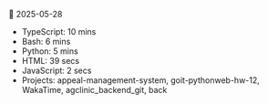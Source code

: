 📅 2025-05-28
- TypeScript: 10 mins
- Bash: 6 mins
- Python: 5 mins
- HTML: 39 secs
- JavaScript: 2 secs
- Projects: appeal-management-system, goit-pythonweb-hw-12, WakaTime, agclinic_backend_git, back
